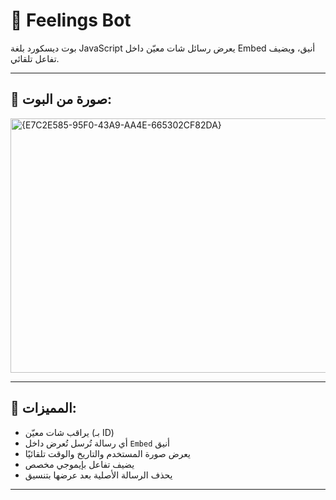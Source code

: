 # 🦋 Feelings Bot

بوت ديسكورد بلغة JavaScript يعرض رسائل شات معيّن داخل Embed أنيق، ويضيف تفاعل تلقائي.

---

## 📸 صورة من البوت:
<img width="840" height="407" alt="{E7C2E585-95F0-43A9-AA4E-665302CF82DA}" src="https://github.com/user-attachments/assets/e6b79bd4-a24e-46fe-8443-4adc610d1de9" />


---

## 🎯 المميزات:

- يراقب شات معيّن (بـ ID)
- أي رسالة تُرسل تُعرض داخل `Embed` أنيق
- يعرض صورة المستخدم والتاريخ والوقت تلقائيًا
- يضيف تفاعل بإيموجي مخصص
- يحذف الرسالة الأصلية بعد عرضها بتنسيق

---

